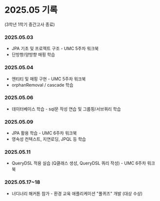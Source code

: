 # 2025.05 기록</br>

(3학년 1학기 중간고사 종료)
### 2025.05.03
* JPA 기초 및 프로젝트 구조 - UMC 5주차 워크북
* 단방향/양방향 매핑 학습

### 2025.05.04
* 엔티티 및 매핑 구현 - UMC 5주차 워크북
* orphanRemoval / cascade 학습

### 2025.05.06
* 데이터베이스 학습 - sql문 작성 연습 및 그룹핑/서브쿼리 학습

### 2025.05.09
* JPA 활용 학습 - UMC 6주차 워크북
* 영속성 컨텍스트, 지연로딩, JPQL 등 학습

### 2025.05.11
* QueryDSL 적용 실습 (Q클래스 생성, QueryDSL 쿼리 작성) - UMC 6주차 워크북

### 2025.05.17~18
* 너디너리 해커톤 참가 - 환경 교육 애플리케이션 "풀퀴즈" 개발 (대상 수상)
